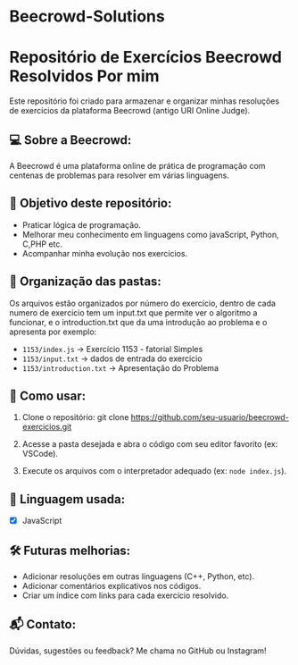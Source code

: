 # Beecrowd-Solutions
Repositório de Exercícios Beecrowd Resolvidos Por mim
==================================

Este repositório foi criado para armazenar e organizar minhas resoluções de exercícios da plataforma Beecrowd (antigo URI Online Judge).

💻 Sobre a Beecrowd:
--------------------
A Beecrowd é uma plataforma online de prática de programação com centenas de problemas para resolver em várias linguagens.

🌟 Objetivo deste repositório:
------------------------------
- Praticar lógica de programação.
- Melhorar meu conhecimento em linguagens como javaScript, Python, C,PHP etc.
- Acompanhar minha evolução nos exercícios.

📁 Organização das pastas:
--------------------------
Os arquivos estão organizados por número do exercício, dentro de cada numero de exercicio tem um input.txt que permite ver o algoritmo a funcionar, e o introduction.txt que da uma introdução ao problema e o apresenta por exemplo:
- `1153/index.js`  → Exercício 1153 - fatorial Simples
- `1153/input.txt`  → dados de entrada do exercicio
- `1153/introduction.txt` → Apresentação do Problema 


📌 Como usar:
-------------
1. Clone o repositório:
   git clone https://github.com/seu-usuario/beecrowd-exercicios.git

2. Acesse a pasta desejada e abra o código com seu editor favorito (ex: VSCode).

3. Execute os arquivos com o interpretador adequado (ex: `node index.js`).

🚀 Linguagem usada:
-------------------
- [X] JavaScript

🛠️ Futuras melhorias:
---------------------
- Adicionar resoluções em outras linguagens (C++, Python, etc).
- Adicionar comentários explicativos nos códigos.
- Criar um índice com links para cada exercício resolvido.

📬 Contato:
-----------
Dúvidas, sugestões ou feedback? Me chama no GitHub ou Instagram!
